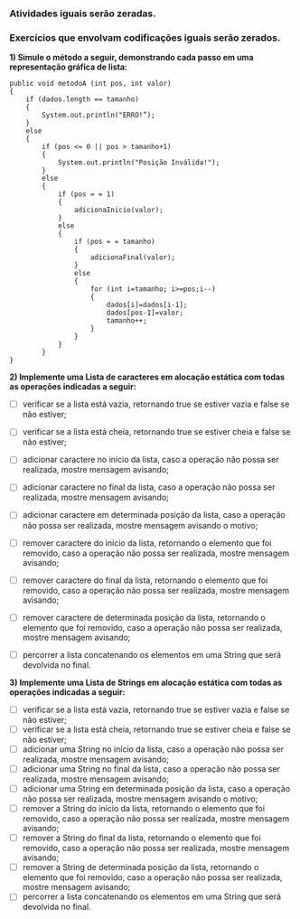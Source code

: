 ### Atividades iguais serão zeradas.
### Exercícios que envolvam codificações iguais serão zerados.

**1) Simule o método a seguir, demonstrando cada passo em uma representação gráfica de lista:**
```
public void metodoA (int pos, int valor)
{
	if (dados.length == tamanho)  
	{  
		System.out.println("ERRO!”);  
	}  
	else
	{
		if (pos <= 0 || pos > tamanho+1)
		{
			System.out.println("Posição Inválida!");
		}
		else
		{
			if (pos = = 1)
			{
				adicionaInicio(valor);
			}
			else
			{
				if (pos = = tamanho)
				{
					adicionaFinal(valor);
				}
				else
				{
					for (int i=tamanho; i>=pos;i--)
					{
						dados[i]=dados[i-1];
						dados[pos-1]=valor;
						tamanho++;
					}
				}
			}
		}
}
```


**2) Implemente uma Lista de caracteres em alocação estática com todas as operações indicadas a seguir:**

- [ ] verificar se a lista está vazia, retornando true se estiver vazia e false se não estiver;
- [ ] verificar se a lista está cheia, retornando true se estiver cheia e false se não estiver;
- [ ] adicionar caractere no início da lista, caso a operação não possa ser realizada, mostre mensagem avisando;
- [ ] adicionar caractere no final da lista, caso a operação não possa ser realizada, mostre mensagem avisando;
- [ ] adicionar caractere em determinada posição da lista, caso a operação não possa ser realizada, mostre mensagem avisando o motivo;
- [ ] remover caractere do início da lista, retornando o elemento que foi removido, caso a operação não possa ser realizada, mostre mensagem avisando;
- [ ] remover caractere do final da lista, retornando o elemento que foi removido, caso a operação não possa ser realizada, mostre mensagem avisando;
- [ ] remover caractere de determinada posição da lista, retornando o elemento que foi removido, caso a operação não possa ser realizada, mostre mensagem avisando;
- [ ] percorrer a lista concatenando os elementos em uma String que será devolvida no final.



**3) Implemente uma Lista de Strings em alocação estática com todas as operações indicadas a seguir:**

- [ ] verificar se a lista está vazia, retornando true se estiver vazia e false se não estiver;
- [ ] verificar se a lista está cheia, retornando true se estiver cheia e false se não estiver;
- [ ] adicionar uma String no início da lista, caso a operação não possa ser realizada, mostre mensagem avisando;
- [ ] adicionar uma String no final da lista, caso a operação não possa ser realizada, mostre mensagem avisando;
- [ ] adicionar uma String em determinada posição da lista, caso a operação não possa ser realizada, mostre mensagem avisando o motivo;
- [ ] remover a String do início da lista, retornando o elemento que foi removido, caso a operação não possa ser realizada, mostre mensagem avisando;
- [ ] remover a String do final da lista, retornando o elemento que foi removido, caso a operação não possa ser realizada, mostre mensagem avisando;
- [ ] remover a String de determinada posição da lista, retornando o elemento que foi removido, caso a operação não possa ser realizada, mostre mensagem avisando;
- [ ] percorrer a lista concatenando os elementos em uma String que será devolvida no final.
